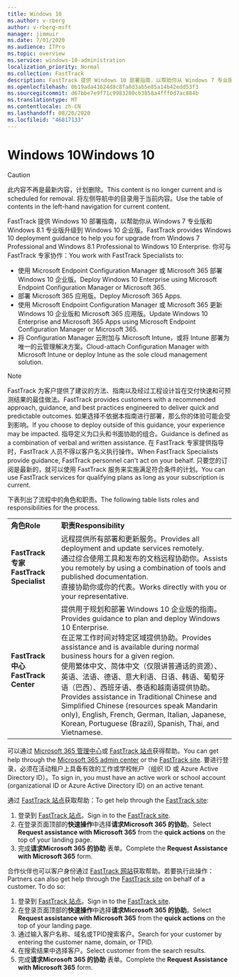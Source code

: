 ```yaml
---
title: Windows 10
ms.author: v-rberg
author: v-rberg-msft
manager: jimmuir
ms.date: 7/01/2020
ms.audience: ITPro
ms.topic: overview
ms.service: windows-10-administration
localization_priority: Normal
ms.collection: FastTrack
description: FastTrack 提供 Windows 10 部署指南，以帮助你从 Windows 7 专业版和 Windows 8.1 专业版升级到 Windows 10 企业版。
ms.openlocfilehash: 0b19ada41624d8c8fa8d3ab5e85a14b42edd53f3
ms.sourcegitcommit: d67bbe7e9f71c9983280cb3858a4fff0d7ac884b
ms.translationtype: MT
ms.contentlocale: zh-CN
ms.lasthandoff: 08/20/2020
ms.locfileid: "46817133"
---
```

# <a name="windows-10"></a><span data-ttu-id="fb5e9-103">Windows 10</span><span class="sxs-lookup"><span data-stu-id="fb5e9-103">Windows 10</span></span>

> [!CAUTION]
> <span data-ttu-id="fb5e9-104">此内容不再是最新内容，计划删除。</span><span class="sxs-lookup"><span data-stu-id="fb5e9-104">This content is no longer current and is scheduled for removal.</span></span> <span data-ttu-id="fb5e9-105">将左侧导航中的目录用于当前内容。</span><span class="sxs-lookup"><span data-stu-id="fb5e9-105">Use the table of contents in the left-hand navigation for current content.</span></span>

<span data-ttu-id="fb5e9-106">FastTrack 提供 Windows 10 部署指南，以帮助你从 Windows 7 专业版和 Windows 8.1 专业版升级到 Windows 10 企业版。</span><span class="sxs-lookup"><span data-stu-id="fb5e9-106">FastTrack provides Windows 10 deployment guidance to help you for upgrade from Windows 7 Professional and Windows 8.1 Professional to Windows 10 Enterprise.</span></span> <span data-ttu-id="fb5e9-107">你可与 FastTrack 专家协作：</span><span class="sxs-lookup"><span data-stu-id="fb5e9-107">You work with FastTrack Specialists to:</span></span>

- <span data-ttu-id="fb5e9-108">使用 Microsoft Endpoint Configuration Manager 或 Microsoft 365 部署 Windows 10 企业版。</span><span class="sxs-lookup"><span data-stu-id="fb5e9-108">Deploy Windows 10 Enterprise using Microsoft Endpoint Configuration Manager or Microsoft 365.</span></span>
- <span data-ttu-id="fb5e9-109">部署 Microsoft 365 应用版。</span><span class="sxs-lookup"><span data-stu-id="fb5e9-109">Deploy Microsoft 365 Apps.</span></span> 
- <span data-ttu-id="fb5e9-110">使用 Microsoft Endpoint Configuration Manager 或 Microsoft 365 更新 Windows 10 企业版和 Microsoft 365 应用版。</span><span class="sxs-lookup"><span data-stu-id="fb5e9-110">Update Windows 10 Enterprise and Microsoft 365 Apps using Microsoft Endpoint Configuration Manager or Microsoft 365.</span></span>
- <span data-ttu-id="fb5e9-111">将 Configuration Manager 云附加与 Microsoft Intune，或将 Intune 部署为唯一的云管理解决方案。</span><span class="sxs-lookup"><span data-stu-id="fb5e9-111">Cloud-attach Configuration Manager with Microsoft Intune or deploy Intune as the sole cloud management solution.</span></span>
  
> [!NOTE]
> <span data-ttu-id="fb5e9-112">FastTrack 为客户提供了建议的方法、指南以及经过工程设计旨在交付快速和可预测结果的最佳做法。</span><span class="sxs-lookup"><span data-stu-id="fb5e9-112">FastTrack provides customers with a recommended approach, guidance, and best practices engineered to deliver quick and predictable outcomes.</span></span> <span data-ttu-id="fb5e9-113">如果选择不依据本指南进行部署，那么你的体验可能会受到影响。</span><span class="sxs-lookup"><span data-stu-id="fb5e9-113">If you choose to deploy outside of this guidance, your experience may be impacted.</span></span> <span data-ttu-id="fb5e9-114">指导定义为口头和书面协助的组合。</span><span class="sxs-lookup"><span data-stu-id="fb5e9-114">Guidance is defined as a combination of verbal and written assistance.</span></span> <span data-ttu-id="fb5e9-115">在 FastTrack 专家提供指导时，FastTrack 人员不得以客户名义执行操作。</span><span class="sxs-lookup"><span data-stu-id="fb5e9-115">When FastTrack Specialists provide guidance, FastTrack personnel can't act on your behalf.</span></span> <span data-ttu-id="fb5e9-116">只要您的订阅是最新的，就可以使用 FastTrack 服务来实施满足符合条件的计划。</span><span class="sxs-lookup"><span data-stu-id="fb5e9-116">You can use FastTrack services for qualifying plans as long as your subscription is current.</span></span>  
    
<span data-ttu-id="fb5e9-117">下表列出了流程中的角色和职责。</span><span class="sxs-lookup"><span data-stu-id="fb5e9-117">The following table lists roles and responsibilities for the process.</span></span>

|||
|:-----|:-----|
|<span data-ttu-id="fb5e9-118">**角色**</span><span class="sxs-lookup"><span data-stu-id="fb5e9-118">**Role**</span></span> <br/> |<span data-ttu-id="fb5e9-119">**职责**</span><span class="sxs-lookup"><span data-stu-id="fb5e9-119">**Responsibility**</span></span> <br/> |
|<span data-ttu-id="fb5e9-120">**FastTrack 专家**</span><span class="sxs-lookup"><span data-stu-id="fb5e9-120">**FastTrack Specialist**</span></span> <br/> |<span data-ttu-id="fb5e9-121">远程提供所有部署和更新服务。</span><span class="sxs-lookup"><span data-stu-id="fb5e9-121">Provides all deployment and update services remotely.</span></span>  <br/> <span data-ttu-id="fb5e9-122">通过综合使用工具和发布的文档远程协助你。</span><span class="sxs-lookup"><span data-stu-id="fb5e9-122">Assists you remotely by using a combination of tools and published documentation.</span></span> <br/> <span data-ttu-id="fb5e9-123">直接协助你或你的代表。</span><span class="sxs-lookup"><span data-stu-id="fb5e9-123">Works directly with you or your representative.</span></span>|
|<span data-ttu-id="fb5e9-124">**FastTrack 中心**</span><span class="sxs-lookup"><span data-stu-id="fb5e9-124">**FastTrack Center**</span></span>  <br/> |<span data-ttu-id="fb5e9-125">提供用于规划和部署 Windows 10 企业版的指南。</span><span class="sxs-lookup"><span data-stu-id="fb5e9-125">Provides guidance to plan and deploy Windows 10 Enterprise.</span></span>   <br/> <span data-ttu-id="fb5e9-126">在正常工作时间对特定区域提供协助。</span><span class="sxs-lookup"><span data-stu-id="fb5e9-126">Provides assistance and is available during normal business hours for a given region.</span></span> <br/> <span data-ttu-id="fb5e9-127">使用繁体中文、简体中文（仅限讲普通话的资源）、英语、法语、德语、意大利语、日语、韩语、葡萄牙语（巴西）、西班牙语、泰语和越南语提供协助。</span><span class="sxs-lookup"><span data-stu-id="fb5e9-127">Provides assistance in Traditional Chinese and Simplified Chinese (resources speak Mandarin only), English, French, German, Italian, Japanese, Korean, Portuguese (Brazil), Spanish, Thai, and Vietnamese.</span></span>|
 
<span data-ttu-id="fb5e9-128">可以通过 [Microsoft 365 管理中心](https://go.microsoft.com/fwlink/?linkid=2032704)或 [FastTrack 站点](https://go.microsoft.com/fwlink/?linkid=780698)获得帮助。</span><span class="sxs-lookup"><span data-stu-id="fb5e9-128">You can get help through the [Microsoft 365 admin center](https://go.microsoft.com/fwlink/?linkid=2032704) or the [FastTrack site](https://go.microsoft.com/fwlink/?linkid=780698).</span></span> <span data-ttu-id="fb5e9-129">要进行登录，必须在活动租户上具备有效的工作或学校帐户（组织 ID 或 Azure Active Directory ID）。</span><span class="sxs-lookup"><span data-stu-id="fb5e9-129">To sign in, you must have an active work or school account (organizational ID or Azure Active Directory ID) on an active tenant.</span></span> 

<span data-ttu-id="fb5e9-130">通过 [FastTrack 站点](https://go.microsoft.com/fwlink/?linkid=780698)获取帮助：</span><span class="sxs-lookup"><span data-stu-id="fb5e9-130">To get help through the [FastTrack site](https://go.microsoft.com/fwlink/?linkid=780698):</span></span> 
1.    <span data-ttu-id="fb5e9-131">登录到 [FastTrack 站点](https://go.microsoft.com/fwlink/?linkid=780698)。</span><span class="sxs-lookup"><span data-stu-id="fb5e9-131">Sign in to the [FastTrack site](https://go.microsoft.com/fwlink/?linkid=780698).</span></span> 
2.    <span data-ttu-id="fb5e9-132">在登录页面顶部的**快速操作**中选择**请求Microsoft 365 的协助**。</span><span class="sxs-lookup"><span data-stu-id="fb5e9-132">Select **Request assistance with Microsoft 365** from the **quick actions** on the top of your landing page.</span></span>
3.    <span data-ttu-id="fb5e9-133">完成**请求Microsoft 365 的协助** 表单。</span><span class="sxs-lookup"><span data-stu-id="fb5e9-133">Complete the **Request Assistance with Microsoft 365** form.</span></span>
  
<span data-ttu-id="fb5e9-p105">合作伙伴也可以客户身份通过 [FastTrack 网站](https://go.microsoft.com/fwlink/?linkid=780698)获取帮助。若要执行此操作：</span><span class="sxs-lookup"><span data-stu-id="fb5e9-p105">Partners can also get help through the [FastTrack site](https://go.microsoft.com/fwlink/?linkid=780698) on behalf of a customer. To do so:</span></span>
1.    <span data-ttu-id="fb5e9-136">登录到 [FastTrack 站点](https://go.microsoft.com/fwlink/?linkid=780698)。</span><span class="sxs-lookup"><span data-stu-id="fb5e9-136">Sign in to the [FastTrack site](https://go.microsoft.com/fwlink/?linkid=780698).</span></span> 
2.    <span data-ttu-id="fb5e9-137">在登录页面顶部的**快速操作**中选择**请求Microsoft 365 的协助**。</span><span class="sxs-lookup"><span data-stu-id="fb5e9-137">Select **Request assistance with Microsoft 365** from the **quick actions** on the top of your landing page.</span></span>
3.    <span data-ttu-id="fb5e9-138">通过输入客户名称、域名或TPID搜索客户。</span><span class="sxs-lookup"><span data-stu-id="fb5e9-138">Search for your customer by entering the customer name, domain, or TPID.</span></span>
4.    <span data-ttu-id="fb5e9-139">在搜索结果中选择客户。</span><span class="sxs-lookup"><span data-stu-id="fb5e9-139">Select customer from the search results.</span></span>
5.    <span data-ttu-id="fb5e9-140">完成**请求Microsoft 365 的协助** 表单。</span><span class="sxs-lookup"><span data-stu-id="fb5e9-140">Complete the **Request Assistance with Microsoft 365** form.</span></span>
 
